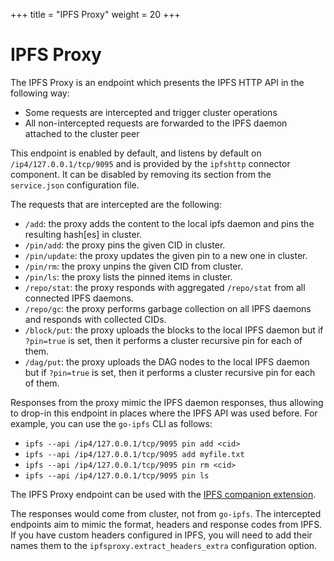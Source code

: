 +++
title = "IPFS Proxy"
weight = 20
+++

# IPFS Proxy

The IPFS Proxy is an endpoint which presents the IPFS HTTP API in the following way:

* Some requests are intercepted and trigger cluster operations
* All non-intercepted requests are forwarded to the IPFS daemon attached to the cluster peer

This endpoint is enabled by default, and listens by default on `/ip4/127.0.0.1/tcp/9095` and is provided by the `ipfshttp` connector component. It can be disabled by removing its section from the `service.json` configuration file.

The requests that are intercepted are the following:

* `/add`: the proxy adds the content to the local ipfs daemon and pins the resulting hash[es] in cluster.
* `/pin/add`: the proxy pins the given CID in cluster.
* `/pin/update`: the proxy updates the given pin to a new one in cluster.
* `/pin/rm`: the proxy unpins the given CID from cluster.
* `/pin/ls`: the proxy lists the pinned items in cluster.
* `/repo/stat`: the proxy responds with aggregated `/repo/stat` from all connected IPFS daemons.
* `/repo/gc`: the proxy performs garbage collection on all IPFS daemons and responds with collected CIDs.
* `/block/put`: the proxy uploads the blocks to the local IPFS daemon but if `?pin=true` is set, then it performs a cluster recursive pin for each of them.
* `/dag/put`: the proxy uploads the DAG nodes to the local IPFS daemon but if `?pin=true` is set, then it performs a cluster recursive pin for each of them.

Responses from the proxy mimic the IPFS daemon responses, thus allowing to drop-in this endpoint in places where the IPFS API was used before. For example, you can use the `go-ipfs` CLI as follows:

* `ipfs --api /ip4/127.0.0.1/tcp/9095 pin add <cid>`
* `ipfs --api /ip4/127.0.0.1/tcp/9095 add myfile.txt`
* `ipfs --api /ip4/127.0.0.1/tcp/9095 pin rm <cid>`
* `ipfs --api /ip4/127.0.0.1/tcp/9095 pin ls`

<div class="tipbox tip">The IPFS Proxy endpoint can be used with the <a href="https://github.com/ipfs-shipyard/ipfs-companion">IPFS companion extension</a>.</div>

The responses would come from cluster, not from `go-ipfs`. The intercepted endpoints aim to mimic the format, headers and response codes from IPFS. If you have custom headers configured in IPFS, you will need to add their names them to the `ipfsproxy.extract_headers_extra` configuration option.
